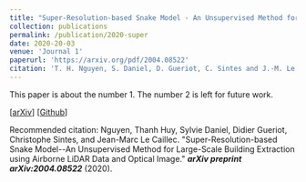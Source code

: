 ```yaml
---
title: "Super-Resolution-based Snake Model - An Unsupervised Method for Large-Scale Building Extraction using Airborne LiDAR Data and Optical Image"
collection: publications
permalink: /publication/2020-super
date: 2020-20-03
venue: 'Journal 1'
paperurl: 'https://arxiv.org/pdf/2004.08522'
citation: 'T. H. Nguyen, S. Daniel, D. Gueriot, C. Sintes and J.-M. Le Caillec (2020). &quot;Super-Resolution-based Snake Model--An Unsupervised Method for Large-Scale Building Extraction using Airborne LiDAR Data and Optical Image.&quot; <i>Remote Sensing (under revision)</i>.'
---
```

This paper is about the number 1. The number 2 is left for future work.

\[[arXiv](https://arxiv.org/abs/2004.08522)\] \[[Github](https://github.com/nthuy190991/SRSM_QuebecCity_building_extraction)\]

Recommended citation: 
Nguyen, Thanh Huy, Sylvie Daniel, Didier Gueriot, Christophe Sintes, and Jean-Marc Le Caillec. "Super-Resolution-based Snake Model--An Unsupervised Method for Large-Scale Building Extraction using Airborne LiDAR Data and Optical Image." ***arXiv preprint arXiv:2004.08522*** (2020).
